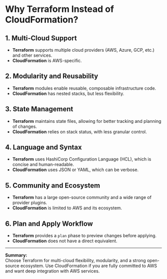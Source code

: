 # Why Terraform Instead of CloudFormation?

## 1. **Multi-Cloud Support**
- **Terraform** supports multiple cloud providers (AWS, Azure, GCP, etc.) and other services.
- **CloudFormation** is AWS-specific.

## 2. **Modularity and Reusability**
- **Terraform** modules enable reusable, composable infrastructure code.
- **CloudFormation** has nested stacks, but less flexibility.

## 3. **State Management**
- **Terraform** maintains state files, allowing for better tracking and planning of changes.
- **CloudFormation** relies on stack status, with less granular control.

## 4. **Language and Syntax**
- **Terraform** uses HashiCorp Configuration Language (HCL), which is concise and human-readable.
- **CloudFormation** uses JSON or YAML, which can be verbose.

## 5. **Community and Ecosystem**
- **Terraform** has a large open-source community and a wide range of provider plugins.
- **CloudFormation** is limited to AWS and its ecosystem.

## 6. **Plan and Apply Workflow**
- **Terraform** provides a `plan` phase to preview changes before applying.
- **CloudFormation** does not have a direct equivalent.

---

**Summary:**  
Choose Terraform for multi-cloud flexibility, modularity, and a strong open-source ecosystem. Use CloudFormation if you are fully committed to AWS and want deep integration with AWS services.